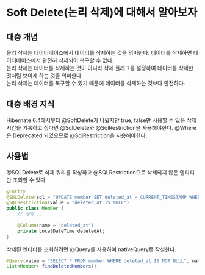 # Soft Delete(논리 삭제)에 대해서 알아보자

## 대충 개념 

물리 삭제는 데이터베이스에서 데이터를 삭제하는 것을 의미한다. 데이터를 삭제하면 데이터베이스에서 완전히 삭제되어 복구할 수 없다.        
논리 삭제는 데이터를 삭제하는 것이 아니라 삭제 플래그를 설정하여 데이터를 삭제한 것처럼 보이게 하는 것을 의미한다.    
논리 삭제는 데이터를 복구할 수 있기 때문에 데이터를 삭제하는 것보다 안전하다.   

## 대충 배경 지식
Hibernate 6.4에서부터 @SoftDelete가 나왔지만 true, false만 사용할 수 있음
삭제 시간을 기록하고 싶다면 @SqlDelete와 @SqlRestriction을 사용해야한다.
@Where은 Deprecated 되었으므로 @SqlRestriction을 사용해야한다.

## 사용법

@SQLDelete로 삭제 쿼리를 작성하고 @SQLRestriction으로 삭제되지 않은 엔티티만 조회할 수 있다.

```java
@Entity
@SQLDelete(sql = "UPDATE member SET deleted_at = CURRENT_TIMESTAMP WHERE id = ?")
@SQLRestriction(value = "deleted_at IS NULL")
public class Member {
    // 생략 ...
    
    @Column(name = "deleted_at")
    private LocalDateTime deletedAt;
}
```
삭제된 엔티티를 조회하려면 @Query를 사용하여 nativeQuery로 작성한다.

```java
@Query(value = "SELECT * FROM member WHERE deleted_at IS NOT NULL", nativeQuery = true)
List<Member> findDeletedMembers();  
```
